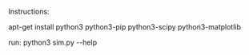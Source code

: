 Instructions:

apt-get install python3 python3-pip python3-scipy python3-matplotlib

run:
python3 sim.py --help
